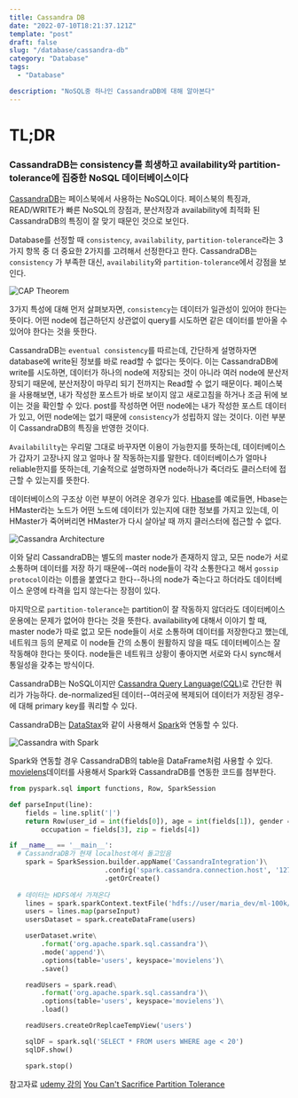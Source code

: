 ```yaml
---
title: Cassandra DB
date: "2022-07-10T18:21:37.121Z"
template: "post"
draft: false
slug: "/database/cassandra-db"
category: "Database"
tags:
  - "Database"

description: "NoSQL중 하나인 CassandraDB에 대해 알아본다"
---
```


# TL;DR

### CassandraDB는 consistency를 희생하고 availability와 partition-tolerance에 집중한 NoSQL 데이터베이스이다

[CassandraDB](https://cassandra.apache.org/_/index.html)는 페이스북에서 사용하는 NoSQL이다. 페이스북의 특징과, READ/WRITE가 빠른 NoSQL의 장점과, 분산저장과 availability에 최적화 된 CassandraDB의 특징이 잘 맞기 때문인 것으로 보인다. 

Database를 선정할 때 `consistency`, `availability`, `partition-tolerance`라는 3가지 항목 중 더 중요한 2가지를 고려해서 선정한다고 한다. CassandraDB는 `consistency` 가 부족한 대신, `availability`와 `partition-tolerance`에서 강점을 보인다. 

![CAP Theorem](https://i.imgur.com/AkOPQZi.png)

3가지 특성에 대해 먼저 살펴보자면, `consistency`는 데이터가 일관성이 있어야 한다는 뜻이다. 어떤 node에 접근하던지 상관없이 query를 시도하면 같은 데이터를 받아올 수 있어야 한다는 것을 뜻한다. 

CassandraDB는 `eventual consistency`를 따르는데, 간단하게 설명하자면 database에 write된 정보를 바로 read할 수 없다는 뜻이다. 이는 CassandraDB에 write를 시도하면, 데이터가 하나의 node에 저장되는 것이 아니라 여러 node에 분산저장되기 때문에, 분산저장이 마무리 되기 전까지는 Read할 수 없기 때문이다. 페이스북을 사용해보면, 내가 작성한 포스트가 바로 보이지 않고 새로고침을 하거나 조금 뒤에 보이는 것을 확인할 수 있다. post를 작성하면 어떤 node에는 내가 작성한 포스트 데이터가 있고, 어떤 node에는 없기 때문에 `consistency`가 성립하지 않는 것이다. 이런 부분이 CassandraDB의 특징을 반영한 것이다. 

`Availabililty`는 우리말 그대로 바꾸자면 이용이 가능한지를 뜻하는데, 데이터베이스가 갑자기 고장나지 않고 얼마나 잘 작동하는지를 말한다. 데이터베이스가 얼마나 reliable한지를 뜻하는데, 기술적으로 설명하자면 node하나가 죽더라도 클러스터에 접근할 수 있는지를 뜻한다. 

데이터베이스의 구조상 이런 부분이 어려운 경우가 있다. [Hbase](https://hbase.apache.org/)를 예로들면, Hbase는 HMaster라는 노드가 어떤 노드에 데이터가 있는지에 대한 정보를 가지고 있는데, 이 HMaster가 죽어버리면 HMaster가 다시 살아날 때 까지 클러스터에 접근할 수 없다. 

![Cassandra Architecture](https://i.imgur.com/qV14jtM.png)

이와 달리 CassandraDB는 별도의 master node가 존재하지 않고, 모든 node가 서로 소통하며 데이터를 저장 하기 때문에--여러 node들이 각각 소통한다고 해서 `gossip protocol`이라는 이름을 붙였다고 한다--하나의 node가 죽는다고 하더라도 데이터베이스 운영에 타격을 입지 않는다는 장점이 있다. 

마지막으로 `partition-tolerance`는 partition이 잘 작동하지 않더라도 데이터베이스 운용에는 문제가 없어야 한다는 것을 뜻한다. availability에 대해서 이야기 할 때, master node가 따로 없고 모든 node들이 서로 소통하며 데이터를 저장한다고 했는데, 네트워크 등의 문제로 이 node들 간의 소통이 원활하지 않을 때도 데이터베이스는 잘 작동해야 한다는 뜻이다. node들은 네트워크 상황이 좋아지면 서로와 다시 sync해서 통일성을 갖추는 방식이다. 

CassandraDB는 NoSQL이지만 [Cassandra Query Language(CQL)](https://cassandra.apache.org/doc/latest/cassandra/cql/)로 간단한 쿼리가 가능하다. de-normalized된 데이터--여러곳에 복제되어 데이터가 저장된 경우-에 대해 primary key를 쿼리할 수 있다. 

CassandraDB는 [DataStax](https://www.datastax.com/)와 같이 사용해서 [Spark](https://spark.apache.org/)와 연동할 수 있다.

![Cassandra with Spark](https://i.imgur.com/9uFBWJG.png)

Spark와 연동할 경우 CassandraDB의 table을 DataFrame처럼 사용할 수 있다. [movielens](https://grouplens.org/datasets/movielens/)데이터를 사용해서 Spark와 CassandraDB를 연동한 코드를 첨부한다. 

```python
from pyspark.sql import functions, Row, SparkSession

def parseInput(line):
	fields = line.split('|')
	return Row(user_id = int(fields[0]), age = int(fields[1]), gender = fields[2],\
		occupation = fields[3], zip = fields[4])

if __name__ == '__main__':
  # CassandraDB가 현재 localhost에서 돌고있음
	spark = SparkSession.builder.appName('CassandraIntegration')\
						.config('spark.cassandra.connection.host', '127.0.0.1')\ 
						.getOrCreate()
  
  # 데이터는 HDFS에서 가져온다
	lines = spark.sparkContext.textFile('hdfs://user/maria_dev/ml-100k/u.user')
	users = lines.map(parseInput)
	usersDataset = spark.createDataFrame(users)

	userDataset.write\
		.format('org.apache.spark.sql.cassandra')\
		.mode('append')\
		.options(table='users', keyspace='movielens')\
		.save()

	readUsers = spark.read\
		.format('org.apache.spark.sql.cassandra')\
		.options(table='users', keyspace='movielens')\
		.load()

	readUsers.createOrReplcaeTempView('users')

	sqlDF = spark.sql('SELECT * FROM users WHERE age < 20')
	sqlDF.show()

	spark.stop()
```


참고자료
[udemy 강의](https://www.udemy.com/course/best-hadoop/learn/lecture/28319536#content)
[You Can't Sacrifice Partition Tolerance](https://codahale.com/you-cant-sacrifice-partition-tolerance/)

